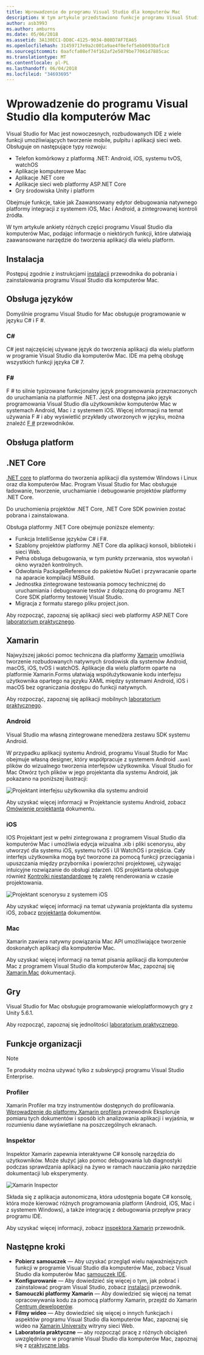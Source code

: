 ```yaml
---
title: Wprowadzenie do programu Visual Studio dla komputerów Mac
description: W tym artykule przedstawiono funkcje programu Visual Studio dla komputerów Mac
author: asb3993
ms.author: amburns
ms.date: 05/06/2018
ms.assetid: 3A130EC1-DD8C-4125-9034-B08D7AF7EA65
ms.openlocfilehash: 31459717e9a2c001a9ae4f0efef5ebb0930af1c8
ms.sourcegitcommit: 0aafcfa08ef74f162af2e5079be77061d7885cac
ms.translationtype: MT
ms.contentlocale: pl-PL
ms.lasthandoff: 06/04/2018
ms.locfileid: "34693695"
---
```

# <a name="introducing-visual-studio-for-mac"></a>Wprowadzenie do programu Visual Studio dla komputerów Mac

Visual Studio for Mac jest nowoczesnych, rozbudowanych IDE z wiele funkcji umożliwiających tworzenie mobile, pulpitu i aplikacji sieci web. Obsługuje on następujące typy rozwoju:

* Telefon komórkowy z platformą .NET: Android, iOS, systemu tvOS, watchOS
* Aplikacje komputerowe Mac
* Aplikacje .NET core
* Aplikacje sieci web platformy ASP.NET Core
* Gry środowiska Unity i platform

Obejmuje funkcje, takie jak Zaawansowany edytor debugowania natywnego platformy integracji z systemem iOS, Mac i Android, a zintegrowanej kontroli źródła.

W tym artykule ankiety różnych części programu Visual Studio dla komputerów Mac, podając informacje o niektórych funkcji, które ułatwiają zaawansowane narzędzie do tworzenia aplikacji dla wielu platform.

## <a name="installation"></a>Instalacja

Postępuj zgodnie z instrukcjami [instalacji](installation.md) przewodnika do pobrania i zainstalowania programu Visual Studio dla komputerów Mac.

## <a name="language-support"></a>Obsługa języków

Domyślnie programu Visual Studio for Mac obsługuje programowanie w języku C# i F #.

### <a name="c"></a>C#

C# jest najczęściej używane język do tworzenia aplikacji dla wielu platform w programie Visual Studio dla komputerów Mac. IDE ma pełną obsługę wszystkich funkcji języka C# 7.

### <a name="f"></a>F#

F # to silnie typizowane funkcjonalny język programowania przeznaczonych do uruchamiania na platformie .NET. Jest ona dostępna jako język programowania Visual Studio dla użytkowników komputerów Mac w systemach Android, Mac i z systemem iOS. Więcej informacji na temat używania F # i aby wyświetlić przykłady utworzonych w języku, można znaleźć [F #](https://developer.xamarin.com/guides/cross-platform/fsharp/) przewodników.

## <a name="platform-support"></a>Obsługa platform

## <a name="net-core"></a>.NET Core

[.NET core](https://www.microsoft.com/net/core#macos) to platforma do tworzenia aplikacji dla systemów Windows i Linux oraz dla komputerów Mac. Program Visual Studio for Mac obsługuje ładowanie, tworzenie, uruchamianie i debugowanie projektów platformy .NET Core.

Do uruchomienia projektów .NET Core, .NET Core SDK powinien zostać pobrana i zainstalowana.

Obsługa platformy .NET Core obejmuje poniższe elementy:

* Funkcja IntelliSense języków C# i F#.
* Szablony projektów platformy .NET Core dla aplikacji konsoli, biblioteki i sieci Web.
* Pełna obsługa debugowania, w tym punkty przerwania, stos wywołań i okno wyrażeń kontrolnych.
* Odwołania PackageReference do pakietów NuGet i przywracanie oparte na aparacie kompilacji MSBuild.
* Jednostka zintegrowane testowania pomocy technicznej do uruchamiania i debugowanie testów z dołączoną do programu .NET Core SDK platformy testowej Visual Studio.
* Migracja z formatu starego pliku project.json.

Aby rozpocząć, zapoznaj się aplikacji sieci web platformy ASP.NET Core [laboratorium praktycznego](https://github.com/Microsoft/vs4mac-labs/tree/master/Web/Getting-Started).

## <a name="xamarin"></a>Xamarin

Najwyższej jakości pomoc techniczna dla platformy [Xamarin](https://developer.xamarin.com/) umożliwia tworzenie rozbudowanych natywnych środowisk dla systemów Android, macOS, iOS, tvOS i watchOS. Aplikacje dla wielu platform oparte na platformie Xamarin.Forms ułatwiają współużytkowanie kodu interfejsu użytkownika opartego na języku XAML między systemami Android, iOS i macOS bez ograniczania dostępu do funkcji natywnych.

Aby rozpocząć, zapoznaj się aplikacji mobilnych [laboratorium praktycznego](https://github.com/Microsoft/vs4mac-labs/tree/master/Mobile/Getting-Started).

### <a name="android"></a>Android

Visual Studio ma własną zintegrowane menedżera zestawu SDK systemu Android.

W przypadku aplikacji systemu Android, programu Visual Studio for Mac obejmuje własną designer, który współpracuje z systemem Android `.axml` plików do wizualnego tworzenia interfejsów użytkownika. Visual Studio for Mac Otwórz tych plików w jego projektanta dla systemu Android, jak pokazano na poniższej ilustracji:

![Projektant interfejsu użytkownika dla systemu android](media/intro-image31.png)

Aby uzyskać więcej informacji w Projektancie systemu Android, zobacz [Omówienie projektanta](https://developer.xamarin.com/Android/Guides/User_Interface/Designer_Overview) dokumentu.

### <a name="ios"></a>iOS

IOS Projektant jest w pełni zintegrowana z programem Visual Studio dla komputerów Mac i umożliwia edycja wizualna .xib i pliki scenorysu, aby utworzyć dla systemu iOS, systemu tvOS i UI WatchOS i przejścia. Cały interfejs użytkownika mogą być tworzone za pomocą funkcji przeciągania i upuszczania między przybornika i powierzchni projektowej, używając intuicyjne rozwiązanie do obsługi zdarzeń. IOS projektanta obsługuje również [Kontrolki niestandardowe](https://developer.xamarin.com/guides/ios/user_interface/designer/ios_designable_controls_overview/) tę zaletę renderowania w czasie projektowania.

![Projektant scenorysu z systemem iOS](media/intro-image30.png)

Aby uzyskać więcej informacji na temat używania projektanta dla systemu iOS, zobacz [projektanta](https://developer.xamarin.com/guides/ios/user_interface/designer) dokumentów.

### <a name="mac"></a>Mac

Xamarin zawiera natywny powiązania Mac API umożliwiające tworzenie doskonałych aplikacji dla komputerów Mac.

Aby uzyskać więcej informacji na temat pisania aplikacji dla komputerów Mac z programem Visual Studio dla komputerów Mac, zapoznaj się [Xamarin.Mac](https://developer.xamarin.com/guides/#mac) dokumentacji.

## <a name="gaming"></a>Gry

Visual Studio for Mac obsługuje programowanie wieloplatformowych gry z Unity 5.6.1.

Aby rozpocząć, zapoznaj się jednolitości [laboratorium praktycznego](https://github.com/Microsoft/vs4mac-labs/tree/master/Unity/Getting-Started).

## <a name="enterprise-features"></a>Funkcje organizacji

> [!Note]
> Te produkty można używać tylko z subskrypcji programu Visual Studio Enterprise.

### <a name="profiler"></a>Profiler

Xamarin Profiler ma trzy instrumentów dostępnych do profilowania. [Wprowadzenie do platformy Xamarin profilera](https://developer.xamarin.com/guides/cross-platform/deployment,_testing,_and_metrics/xamarin-profiler/) przewodnik Eksploruje pomiaru tych dokumentów i sposób ich analizowania aplikacji i wyjaśnia, w rozumieniu dane wyświetlane na poszczególnych ekranach.

### <a name="inspector"></a>Inspektor

Inspektor Xamarin zapewnia interaktywne C# konsolę narzędzia do użytkowników. Może służyć jako pomoc debugowania lub diagnostyki podczas sprawdzania aplikacji na żywo w ramach nauczania jako narzędzie dokumentacji lub eksperymenty.

![Xamarin Inspector](media/intro-inspector.png)

Składa się z aplikacja autonomiczna, która udostępnia bogate C# konsolę, która może kierować różnych programowania platform (Android, iOS, Mac i z systemem Windows), a także integrację z debugowania przepływ pracy programu IDE.

Aby uzyskać więcej informacji, zobacz [inspektora Xamarin](https://developer.xamarin.com/guides/cross-platform/inspector/) przewodnik.

## <a name="next-steps"></a>Następne kroki

* **Pobierz samouczek** — Aby uzyskać przegląd wielu najważniejszych funkcji w programie Visual Studio dla komputerów Mac, zobacz Visual Studio dla komputerów Mac [samouczek IDE](ide-tour.md).
* **Konfigurowanie** — Aby dowiedzieć się więcej o tym, jak pobrać i zainstalować program Visual Studio, zobacz [instalacji](installation.md) przewodnik.
* **Samouczki platformy Xamarin** — Aby dowiedzieć się więcej na temat opracowywania kodu za pomocą platformy Xamarin, przejdź do Xamarin [Centrum deweloperów](https://developer.xamarin.com).
* **Filmy wideo** — Aby dowiedzieć się więcej o innych funkcjach i aspektów programu Visual Studio dla komputerów Mac, zapoznaj się wideo na [Xamarin University](https://university.xamarin.com) witryny sieci Web.
* **Laboratoria praktyczne** — aby rozpocząć pracę z różnych obciążeń uwzględnione w programie Visual Studio dla komputerów Mac, zapoznaj się z [praktyczne labs](https://github.com/Microsoft/vs4mac-labs).
